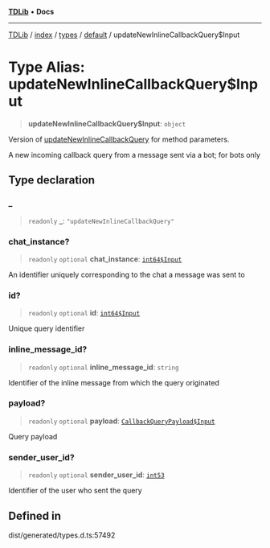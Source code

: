 [**TDLib**](../../../../../../README.md) • **Docs**

***

[TDLib](../../../../../../modules.md) / [index](../../../../../README.md) / [types](../../../README.md) / [default](../README.md) / updateNewInlineCallbackQuery$Input

# Type Alias: updateNewInlineCallbackQuery$Input

> **updateNewInlineCallbackQuery$Input**: `object`

Version of [updateNewInlineCallbackQuery](updateNewInlineCallbackQuery.md) for method parameters.

A new incoming callback query from a message sent via a bot; for bots only

## Type declaration

### \_

> `readonly` **\_**: `"updateNewInlineCallbackQuery"`

### chat\_instance?

> `readonly` `optional` **chat\_instance**: [`int64$Input`](int64$Input-1.md)

An identifier uniquely corresponding to the chat a message was sent to

### id?

> `readonly` `optional` **id**: [`int64$Input`](int64$Input-1.md)

Unique query identifier

### inline\_message\_id?

> `readonly` `optional` **inline\_message\_id**: `string`

Identifier of the inline message from which the query originated

### payload?

> `readonly` `optional` **payload**: [`CallbackQueryPayload$Input`](CallbackQueryPayload$Input.md)

Query payload

### sender\_user\_id?

> `readonly` `optional` **sender\_user\_id**: [`int53`](int53-1.md)

Identifier of the user who sent the query

## Defined in

dist/generated/types.d.ts:57492
